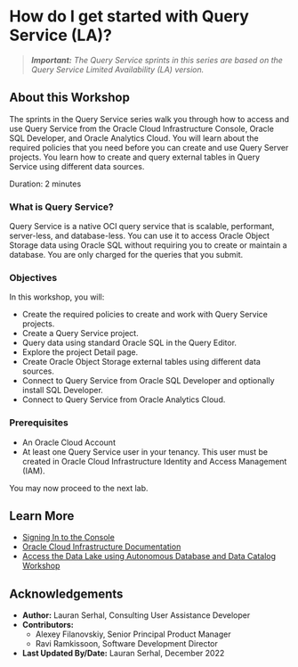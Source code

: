 # How do I get started with Query Service (LA)?

>**_Important:_**
_The Query Service sprints in this series are based on the Query Service Limited Availability (LA) version._

## About this Workshop

The sprints in the Query Service series walk you through how to access and use Query Service from the Oracle Cloud Infrastructure Console, Oracle SQL Developer, and Oracle Analytics Cloud. You will learn about the required policies that you need before you can create and use Query Server projects. You learn how to create and query external tables in Query Service using different data sources.

Duration: 2 minutes

### What is Query Service?

Query Service is a native OCI query service that is scalable, performant, server-less, and database-less. You can use it to access Oracle Object Storage data using Oracle SQL without requiring you to create or maintain a database. You are only charged for the queries that you submit.

### Objectives

In this workshop, you will:

* Create the required policies to create and work with Query Service projects.
* Create a Query Service project.
* Query data using standard Oracle SQL in the Query Editor.
* Explore the project Detail page.
* Create Oracle Object Storage external tables using different data sources.
* Connect to Query Service from Oracle SQL Developer and optionally install SQL Developer.
* Connect to Query Service from Oracle Analytics Cloud.

### Prerequisites

* An Oracle Cloud Account
* At least one Query Service user in your tenancy. This user must be created in Oracle Cloud Infrastructure Identity and Access Management (IAM).

You may now proceed to the next lab.

## Learn More

* [Signing In to the Console](https://docs.cloud.oracle.com/en-us/iaas/Content/GSG/Tasks/signingin.htm)
* [Oracle Cloud Infrastructure Documentation](https://docs.cloud.oracle.com/en-us/iaas/Content/GSG/Concepts/baremetalintro.htm)
* [Access the Data Lake using Autonomous Database and Data Catalog Workshop](https://apexapps.oracle.com/pls/apex/dbpm/r/livelabs/view-workshop?wid=877)


## Acknowledgements
* **Author:** Lauran Serhal, Consulting User Assistance Developer
* **Contributors:**
    + Alexey Filanovskiy, Senior Principal Product Manager
    + Ravi Ramkissoon, Software Development Director
* **Last Updated By/Date:** Lauran Serhal, December 2022
